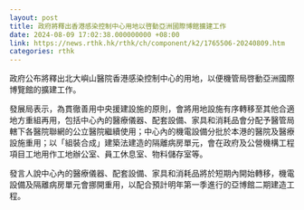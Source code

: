 ```yaml
---
layout: post
title: 政府將釋出香港感染控制中心用地以啓動亞洲國際博館擴建工作
date: 2024-08-09 17:02:38.000000000 +08:00
link: https://news.rthk.hk/rthk/ch/component/k2/1765506-20240809.htm
categories: rthk
---
```


政府公布將釋出北大嶼山醫院香港感染控制中心的用地，以便機管局啓動亞洲國際博覽館的擴建工作。
 
發展局表示，為貫徹善用中央援建設施的原則，會將用地設施有序轉移至其他合適地方重組再用，包括中心內的醫療儀器、配套設備、家具和消耗品會分配予醫管局轄下各醫院聯網的公立醫院繼續使用；中心內的機電設備分批於本港的醫院及醫療設施重用；以「組裝合成」建築法建造的隔離病房單元，會在政府及公營機構工程項目工地用作工地辦公室、員工休息室、物料儲存室等。

發言人說中心內的醫療儀器、配套設備、家具和消耗品將於短期內開始轉移，機電設備及隔離病房單元會挪開重用，以配合預計明年第一季進行的亞博館二期建造工程。

